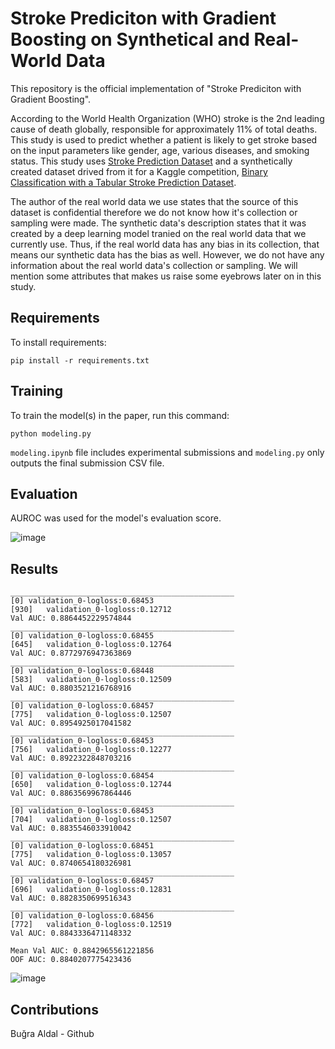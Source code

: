 # Stroke Prediciton with Gradient Boosting on Synthetical and Real-World Data

This repository is the official implementation of "Stroke Prediciton with Gradient Boosting".

According to the World Health Organization (WHO) stroke is the 2nd leading cause of death globally, responsible for approximately 11% of total deaths. This study is used to predict whether a patient is likely to get stroke based on the input parameters like gender, age, various diseases, and smoking status. This study uses [Stroke Prediction Dataset](https://www.kaggle.com/datasets/fedesoriano/stroke-prediction-dataset) and a synthetically created dataset drived from it for a Kaggle competition, [Binary Classification with a Tabular Stroke Prediction Dataset](https://www.kaggle.com/competitions/playground-series-s3e2/data).

The author of the real world data we use states that the source of this dataset is confidential therefore we do not know how it's collection or sampling were made. The synthetic data's description states that it was created by a deep learning model tranied on the real world data that we currently use. Thus, if the real world data has any bias in its collection, that means our synthetic data has the bias as well. However, we do not have any information about the real world data's collection or sampling. We will mention some attributes that makes us raise some eyebrows later on in this study.

## Requirements

To install requirements:

```setup
pip install -r requirements.txt
```

## Training

To train the model(s) in the paper, run this command:

```train
python modeling.py
```
`modeling.ipynb` file includes experimental submissions and `modeling.py` only outputs the final submission CSV file.

## Evaluation
AUROC was used for the model's evaluation score.

![image](https://github.com/bugraaldal/ain2002-stroke-prediction/assets/61989756/02c8a210-b899-448a-a670-ff2c26b8a6e6)

## Results
```
__________________________________________________
[0]	validation_0-logloss:0.68453
[930]	validation_0-logloss:0.12712
Val AUC: 0.8864452229574844
__________________________________________________
[0]	validation_0-logloss:0.68455
[645]	validation_0-logloss:0.12764
Val AUC: 0.8772976947363869
__________________________________________________
[0]	validation_0-logloss:0.68448
[583]	validation_0-logloss:0.12509
Val AUC: 0.8803521216768916
__________________________________________________
[0]	validation_0-logloss:0.68457
[775]	validation_0-logloss:0.12507
Val AUC: 0.8954925017041582
__________________________________________________
[0]	validation_0-logloss:0.68453
[756]	validation_0-logloss:0.12277
Val AUC: 0.8922322848703216
__________________________________________________
[0]	validation_0-logloss:0.68454
[650]	validation_0-logloss:0.12744
Val AUC: 0.8863569967864446
__________________________________________________
[0]	validation_0-logloss:0.68453
[704]	validation_0-logloss:0.12507
Val AUC: 0.8835546033910042
__________________________________________________
[0]	validation_0-logloss:0.68451
[775]	validation_0-logloss:0.13057
Val AUC: 0.8740654180326981
__________________________________________________
[0]	validation_0-logloss:0.68457
[696]	validation_0-logloss:0.12831
Val AUC: 0.8828350699516343
__________________________________________________
[0]	validation_0-logloss:0.68456
[772]	validation_0-logloss:0.12519
Val AUC: 0.8843336471148332

Mean Val AUC: 0.8842965561221856
OOF AUC: 0.8840207775423436
```

![image](https://github.com/bugraaldal/ain2002-stroke-prediction/assets/61989756/3bc81b4c-eca1-4e35-824f-40778328e5ca)


## Contributions
Buğra Aldal - Github
